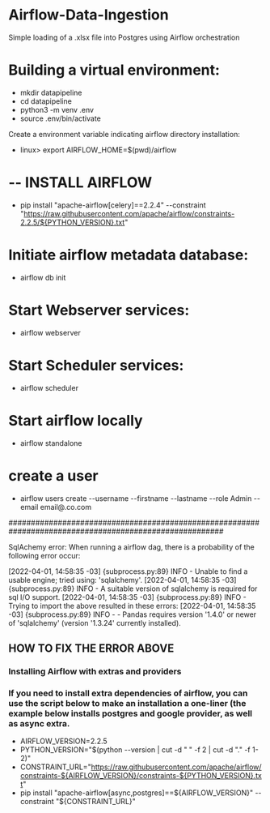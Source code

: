 # Airflow-Data-Ingestion
Simple loading of a .xlsx file into Postgres using Airflow orchestration


# Building a virtual environment:
- mkdir datapipeline
- cd datapipeline
- python3 -m venv .env
- source .env/bin/activate

Create a environment variable indicating airflow directory installation:
- linux> export AIRFLOW_HOME=$(pwd)/airflow

# -- INSTALL AIRFLOW
- pip install "apache-airflow[celery]==2.2.4" --constraint "https://raw.githubusercontent.com/apache/airflow/constraints-2.2.5/${PYTHON_VERSION}.txt"

# Initiate airflow metadata database:
- airflow db init

# Start Webserver services:
- airflow webserver

# Start Scheduler services:
- airflow scheduler

# Start airflow locally
- airflow standalone

# create a user
- airflow users create --username <username> --firstname <first> --lastname <last> --role Admin --email email@.co.com

########################################################################################################

SqlAchemy error: When running a airflow dag, there is a probability of the following error occur:

[2022-04-01, 14:58:35 -03] {subprocess.py:89} INFO - Unable to find a usable engine; tried using: 'sqlalchemy'.
[2022-04-01, 14:58:35 -03] {subprocess.py:89} INFO - A suitable version of sqlalchemy is required for sql I/O support.
[2022-04-01, 14:58:35 -03] {subprocess.py:89} INFO - Trying to import the above resulted in these errors:
[2022-04-01, 14:58:35 -03] {subprocess.py:89} INFO -  - Pandas requires version '1.4.0' or newer of 'sqlalchemy' (version '1.3.24' currently installed).

## HOW TO FIX THE ERROR ABOVE

### Installing Airflow with extras and providers
### If you need to install extra dependencies of airflow, you can use the script below to make an installation a one-liner (the example below installs postgres and google provider, as well as async extra.

- AIRFLOW_VERSION=2.2.5
- PYTHON_VERSION="$(python --version | cut -d " " -f 2 | cut -d "." -f 1-2)"
- CONSTRAINT_URL="https://raw.githubusercontent.com/apache/airflow/constraints-${AIRFLOW_VERSION}/constraints-${PYTHON_VERSION}.txt"
- pip install "apache-airflow[async,postgres]==${AIRFLOW_VERSION}" --constraint "${CONSTRAINT_URL}"
